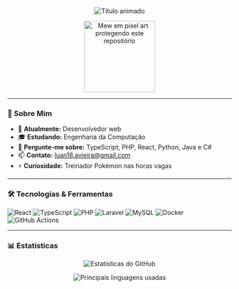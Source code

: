 <!-- Título animado (SVG) -->
<p align="center">
  <img src="https://readme-typing-svg.demolab.com?font=Fira+Code&size=28&duration=3000&pause=1000&color=00D6FF&center=true&vCenter=true&repeat=true&width=550&lines=Ol%C3%A1,+eu+sou+Luan+Alves!;Desenvolvedor+Full-Stack;Bem-vindo+ao+meu+GitHub" alt="Título animado" />
</p>

<p align="center">
  <img src="https://media.tenor.com/8PlnT9rtCScAAAAj/mew-pokemon.gif"
       width="160"
       alt="Mew em pixel art protegendo este repositório" />
</p>

---

### 🚀 Sobre Mim
- 🔭 **Atualmente:** Desenvolvedor web  
- 🎓 **Estudando:** Engenharia da Computação  
- 💬 **Pergunte‑me sobre:** TypeScript, PHP, React, Python, Java e C#  
- 📫 **Contato:** luan18.avieira@gmail.com  
- ⚡ **Curiosidade:** Treinador Pokémon nas horas vagas  

---

### 🛠️ Tecnologias & Ferramentas
![React](https://img.shields.io/badge/-React-20232A?style=flat&logo=react)
![TypeScript](https://img.shields.io/badge/-TypeScript-3178C6?style=flat&logo=typescript&logoColor=white)
![PHP](https://img.shields.io/badge/-PHP-777BB4?style=flat&logo=php&logoColor=white)
![Laravel](https://img.shields.io/badge/-Laravel-FF2D20?style=flat&logo=laravel&logoColor=white)
![MySQL](https://img.shields.io/badge/-MySQL-4479A1?style=flat&logo=mysql&logoColor=white)
![Docker](https://img.shields.io/badge/-Docker-2496ED?style=flat&logo=docker&logoColor=white)
![GitHub Actions](https://img.shields.io/badge/-GitHub%20Actions-2088FF?style=flat&logo=github-actions&logoColor=white)

---

### 📊 Estatísticas
<p align="center">
  <img src="https://github-readme-stats.vercel.app/api?username=alvluann&show_icons=true&theme=github_dark&hide_border=true&locale=pt-br" alt="Estatísticas do GitHub" />
</p>

<p align="center">
  <img src="https://github-readme-stats.vercel.app/api/top-langs/?username=alvluann&layout=compact&langs_count=8&theme=github_dark&hide_border=true&locale=pt-br" alt="Principais linguagens usadas" />
</p>
